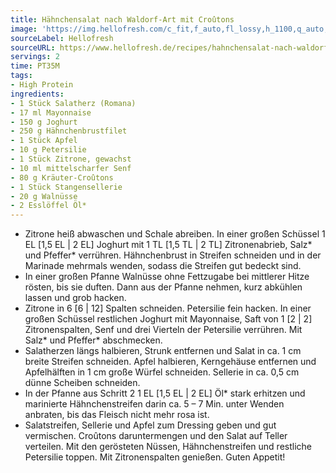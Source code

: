 ```yaml
---
title: Hähnchensalat nach Waldorf-Art mit Croûtons
image: 'https://img.hellofresh.com/c_fit,f_auto,fl_lossy,h_1100,q_auto,w_2600/hellofresh_s3/image/hahnchensalat-nach-waldorf-art-mit-croutons-2ab824ea.jpg'
sourceLabel: Hellofresh
sourceURL: https://www.hellofresh.de/recipes/hahnchensalat-nach-waldorf-art-mit-croutons-630cb6fed2ff1c27b40e9fe0
servings: 2
time: PT35M
tags:
- High Protein
ingredients:
- 1 Stück Salatherz (Romana)
- 17 ml Mayonnaise
- 150 g Joghurt
- 250 g Hähnchenbrustfilet
- 1 Stück Apfel
- 10 g Petersilie
- 1 Stück Zitrone, gewachst
- 10 ml mittelscharfer Senf
- 80 g Kräuter-Croûtons
- 1 Stück Stangensellerie
- 20 g Walnüsse
- 2 Esslöffel Öl*
---
```


- Zitrone heiß abwaschen und Schale abreiben.  In einer großen Schüssel 1 EL [1,5 EL | 2 EL] Joghurt mit 1 TL [1,5 TL | 2 TL] Zitronenabrieb, Salz\* und Pfeffer\* verrühren.  Hähnchenbrust in Streifen schneiden und in der Marinade mehrmals wenden, sodass die Streifen gut bedeckt sind.
- In einer großen Pfanne Walnüsse ohne Fettzugabe bei mittlerer Hitze rösten, bis sie duften. Dann aus der Pfanne nehmen, kurz abkühlen lassen und grob hacken.
- Zitrone in 6 [6 | 12] Spalten schneiden.  Petersilie fein hacken.  In einer großen Schüssel restlichen Joghurt mit Mayonnaise, Saft von 1 [2 | 2] Zitronenspalten, Senf und drei Vierteln der Petersilie verrühren. Mit Salz\* und Pfeffer\* abschmecken.
- Salatherzen längs halbieren, Strunk entfernen und Salat in ca. 1 cm breite Streifen schneiden.  Apfel halbieren, Kerngehäuse entfernen und Apfelhälften in 1 cm große Würfel schneiden.  Sellerie in ca. 0,5 cm dünne Scheiben schneiden.
- In der Pfanne aus Schritt 2 1 EL [1,5 EL | 2 EL] Öl\* stark erhitzen und marinierte Hähnchenstreifen darin ca. 5 – 7 Min. unter Wenden anbraten, bis das Fleisch nicht mehr rosa ist.
- Salatstreifen, Sellerie und Apfel zum Dressing geben und gut vermischen. Croûtons daruntermengen und den Salat auf Teller verteilen. Mit den gerösteten Nüssen, Hähnchenstreifen und restliche Petersilie toppen. Mit Zitronenspalten genießen.  Guten Appetit!
